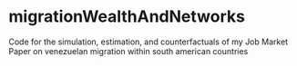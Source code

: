 # migrationWealthAndNetworks
Code for the simulation, estimation, and counterfactuals of my Job Market Paper on venezuelan migration within south american countries
